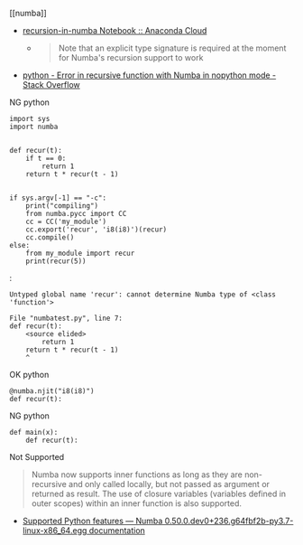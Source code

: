 
[[numba]]
- [recursion-in-numba Notebook :: Anaconda Cloud](https://anaconda.org/seibert/recursion-in-numba/notebook)
    - > Note that an explicit type signature is required at the moment for Numba's recursion support to work
- [python - Error in recursive function with Numba in nopython mode - Stack Overflow](https://stackoverflow.com/questions/55577893/error-in-recursive-function-with-numba-in-nopython-mode)

NG
python

```
import sys
import numba


def recur(t):
    if t == 0:
        return 1
    return t * recur(t - 1)


if sys.argv[-1] == "-c":
    print("compiling")
    from numba.pycc import CC
    cc = CC('my_module')
    cc.export('recur', 'i8(i8)')(recur)
    cc.compile()
else:
    from my_module import recur
    print(recur(5))
```


:

```
Untyped global name 'recur': cannot determine Numba type of <class 'function'>

File "numbatest.py", line 7:
def recur(t):
    <source elided>
        return 1
    return t * recur(t - 1)
    ^
```


OK
python

```
@numba.njit("i8(i8)")
def recur(t):
```


NG
python

```
def main(x):
    def recur(t):
```

Not Supported
> Numba now supports inner functions as long as they are non-recursive and only called locally, but not passed as argument or returned as result. The use of closure variables (variables defined in outer scopes) within an inner function is also supported.
- [Supported Python features — Numba 0.50.0.dev0+236.g64fbf2b-py3.7-linux-x86_64.egg documentation](https://numba.pydata.org/numba-doc/dev/reference/pysupported.html)
